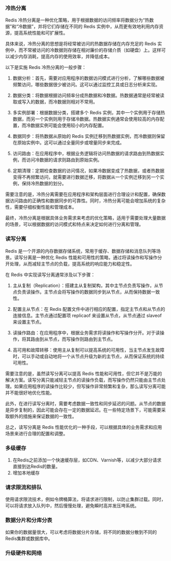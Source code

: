 
### 冷热分离

Redis 冷热分离是一种优化策略，用于根据数据的访问频率将数据分为“热数据”和“冷数据”，并将它们存储在不同的 Redis 实例中，从而更有效地利用内存资源，提高系统性能和可扩展性。

具体来说，冷热分离的思想是将经常被访问的热数据存储在内存充足的 Redis 实例中，而不常被访问的冷数据则存储在相对廉价的存储介质（如硬盘）上。这样可以减少内存消耗，提高内存的使用效率，并降低成本。

以下是实施 Redis 冷热分离的一般步骤：

1. 数据分析：首先，需要对应用程序的数据访问模式进行分析，了解哪些数据被频繁访问，哪些数据很少被访问。这可以通过监控工具或日志分析来实现。

2. 数据分类：将数据根据访问频率分成热数据和冷数据。热数据通常是经常被读取或写入的数据，而冷数据则相对不常用。

3. 多实例部署：根据数据分类，搭建多个 Redis 实例，其中一个实例用于存储热数据，而另一个实例则用于存储冷数据。热数据实例通常会使用较高的内存配置，而冷数据实例可能会使用较小的内存配置。

4. 数据同步：将热数据从原始的 Redis 实例迁移到热数据实例，而冷数据则保留在原始实例中。这可以通过全量同步或增量同步来完成。

5. 访问路由：在应用程序中，根据业务逻辑将访问热数据的请求路由到热数据实例，而访问冷数据的请求则路由到原始实例。

6. 定期清理：定期检查数据的访问情况，如果冷数据变成了热数据，或者热数据变得不再频繁访问，就需要进行数据迁移，将数据从一个实例迁移到另一个实例，保持冷热数据的划分。

需要注意的是，冷热分离需要在应用程序和架构层面进行合理设计和配置，确保数据访问路由的正确性和数据同步的可靠性。同时，冷热分离可能会增加系统的复杂性，需要仔细权衡性能和管理成本。

最终，冷热分离是根据具体业务需求来考虑的优化策略，适用于需要处理大量数据的场景，可以根据数据的访问模式和特点来决定如何进行分离和管理。

### 读写分离

Redis 是一个开源的内存数据存储系统，常用于缓存、数据存储和消息队列等场景。读写分离是一种优化 Redis 性能和可用性的策略，通过将读操作和写操作分开处理，从而减轻主节点的负载，提高系统的响应能力和稳定性。

在 Redis 中实现读写分离通常涉及以下步骤：

1. 主从复制（Replication）：搭建主从复制架构，其中主节点负责写操作，从节点负责读操作。主节点会将写操作的数据同步到从节点，从而保持数据一致性。

2. 配置主从节点：在 Redis 配置文件中进行相应的配置，指定主节点和从节点的连接信息。主节点通过配置项 replicaof 来设置从节点，从节点通过 slaveof 来设置主节点。

3. 读操作路由：在应用程序中，根据业务需求将读操作和写操作分开。对于读操作，将其路由到从节点，而写操作则路由到主节点。

4. 高可用和故障转移：使用主从复制可以提高系统的可用性，当主节点发生故障时，可以手动或自动地将一个从节点升级为新的主节点，从而保证系统的持续可用性。

需要注意的是，虽然读写分离可以提高 Redis 性能和可用性，但它并不是万能的解决方案。读写分离只能减轻主节点的读操作负载，而写操作仍然只能由主节点处理。如果应用程序的读操作比较少，但写操作非常频繁和复杂，那么读写分离可能并不能很好地优化性能。

此外，在进行读写分离时，需要考虑数据一致性和同步延迟的问题。从节点的数据是异步复制的，因此可能会存在一定的数据延迟。在一些特定场景下，可能需要采取额外的措施来保证数据的一致性。

总之，读写分离是 Redis 性能优化的一种手段，可以根据具体的业务需求和应用场景来进行合理的配置和调整。


### 多级缓存

1. 在Redis之前添加一个快速缓存层，如CDN、Varnish等，以减少大部分请求直接到达Redis的数量。
2. 增加本地缓存

### 请求限流和排队

使用请求限流技术，例如令牌桶算法，将请求进行限制，以防止集群过载。同时，可以将请求放入队列中，然后慢慢处理，避免瞬时高并发压垮系统。

### 数据分片和分库分表

如果你的数据量很大，可以考虑将数据分片存储，将不同的数据分散到不同的Redis集群或数据库中。

### 升级硬件和网络




